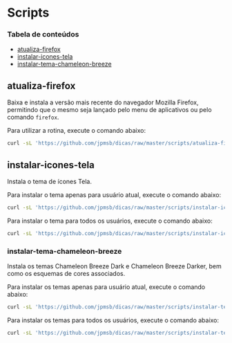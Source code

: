 # Scripts

### Tabela de conteúdos

- [atualiza-firefox](#atualiza-firefox)
- [instalar-icones-tela](#instalar-icones-tela)
- [instalar-tema-chameleon-breeze](#instalar-tema-chameleon-breeze)

## atualiza-firefox

Baixa e instala a versão mais recente do navegador Mozilla Firefox, permitindo que o mesmo seja lançado pelo menu de aplicativos ou pelo comando `firefox`.

Para utilizar a rotina, execute o comando abaixo:

```bash
curl -sL 'https://github.com/jpmsb/dicas/raw/master/scripts/atualiza-firefox' | sudo bash
```

## instalar-icones-tela

Instala o tema de ícones Tela.

Para instalar o tema apenas para usuário atual, execute o comando abaixo:

```bash
curl -sL 'https://github.com/jpmsb/dicas/raw/master/scripts/instalar-icones-tela' | bash
```

Para instalar o tema para todos os usuários, execute o comando abaixo:

```bash
curl -sL 'https://github.com/jpmsb/dicas/raw/master/scripts/instalar-icones-tela' | sudo bash
```

### instalar-tema-chameleon-breeze

Instala os temas Chameleon Breeze Dark e Chameleon Breeze Darker, bem como os esquemas de cores associados.

Para instalar os temas apenas para usuário atual, execute o comando abaixo:

```bash
curl -sL 'https://github.com/jpmsb/dicas/raw/master/scripts/instalar-tema-chameleon-breeze' | bash
```

Para instalar os temas para todos os usuários, execute o comando abaixo:

```bash
curl -sL 'https://github.com/jpmsb/dicas/raw/master/scripts/instalar-tema-chameleon-breeze' | sudo bash
```